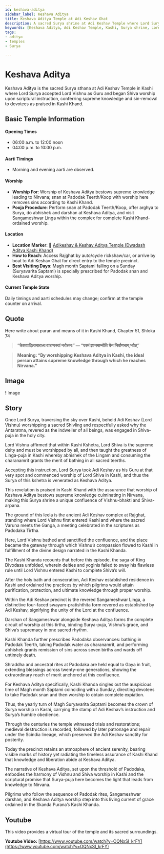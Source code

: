 ```yaml
---
id: keshava-aditya
sidebar_label: Keshava Aditya
title: Keshava Aditya Temple at Adi Keshav Ghat
description: A sacred Surya shrine at Adi Keshav Temple where Lord Surya learned from Lord Vishnu, bestowing knowledge and sin-removal on devotees.
keywords: [Keshava Aditya, Adi Keshav Temple, Kashi, Surya shrine, Lord Vishnu, Kashi Khand, Nirvana]
tags:
- aditya
- temples
- Surya

---
```

# Keshava Aditya

Keshava Aditya is the sacred Surya sthana at Adi Keshav Temple in Kashi where Lord Surya accepted Lord Vishnu as Guru and began Shiva worship upon scriptural instruction, conferring supreme knowledge and sin-removal to devotees as praised in Kashi Khand.

## Basic Temple Information

#### Opening Times
* 06:00 a.m. to 12:00 noon
* 04:00 p.m. to 10:00 p.m.

#### Aarti Timings
* Morning and evening aarti are observed.

#### Worship
* **Worship For**: Worship of Keshava Aditya bestows supreme knowledge leading to Nirvana; snan at Padodak Teerth/Koop with worship here removes sins according to Kashi Khand.
* **Pooja Procedure**: Perform snan at Padodak Teerth/Koop, offer arghya to Surya, do abhishek and darshan at Keshava Aditya, and visit Sangameshwar Linga within the complex for complete Kashi Khand-ordained worship.

#### Location
* **Location Marker**: 📍 [Adikeshav & Keshav Aditya Temple (Dwadash Aditya Kashi Khand)](https://maps.app.goo.gl/NwPXYfDUcXV9Rm1R9)
* **How to Reach**: Access Rajghat by auto/cycle rickshaw/car, or arrive by boat to Adi Keshav Ghat for direct entry to the temple precinct.
* **Best Visiting Days**: Magh month Saptami falling on a Sunday (Suryavarita Saptami) is specially prescribed for Padodak snan and Keshava Aditya worship.

#### Current Temple State
Daily timings and aarti schedules may change; confirm at the temple counter on arrival.


## Quote
Here write about puran and means of it in Kashi Khand, Chapter 51, Shloka 74

> **“केशवादित्यमाराध्य वाराणस्यां नरोत्तमः” — “परमं ज्ञानमाप्नोति येन निर्वाणभाग् भवेत्”**

> **Meaning: “By worshipping Keshava Aditya in Kashi, the ideal person attains supreme knowledge through which he reaches Nirvana.”**

## Image 

! Image

## Story

Once Lord Surya, traversing the sky over Kashi, beheld Adi Keshav (Lord Vishnu) worshipping a sacred Shivling and respectfully asked why the Antaratma, revered as the indweller of all beings, was engaged in Shiva-puja in the holy city.

Lord Vishnu affirmed that within Kashi Kshetra, Lord Shiva is the supreme deity and must be worshipped by all, and then taught the greatness of Linga-puja in Kashi whereby abhishek of the Lingam and consuming the charanamrit grants the merit of bathing in all sacred teerths.

Accepting this instruction, Lord Surya took Adi Keshav as his Guru at that very spot and commenced worship of Lord Shiva in Kashi, and thus the Surya of this kshetra is venerated as Keshava Aditya.

This revelation is praised in Kashi Khand with the assurance that worship of Keshava Aditya bestows supreme knowledge culminating in Nirvana, making this Surya shrine a unique confluence of Vishnu-bhakti and Shiva-arpana.

The ground of this leela is the ancient Adi Keshav complex at Rajghat, standing where Lord Vishnu first entered Kashi and where the sacred Varuna meets the Ganga, a meeting celebrated in the scriptures as Padodaka Tirtha.

Here, Lord Vishnu bathed and sanctified the confluence, and the place became the gateway through which Vishnu’s compassion flowed to Kashi in fulfillment of the divine design narrated in the Kashi Khanda.

The Kashi Khanda recounts that before this episode, the saga of King Divodasa unfolded, wherein deities and yoginis failed to sway his flawless rule until Lord Vishnu entered Kashi to complete Shiva’s will.

After the holy bath and consecration, Adi Keshav established residence in Kashi and ordained the practices by which pilgrims would attain purification, protection, and ultimate knowledge through proper worship.

Within the Adi Keshav precinct is the revered Sangameshwar Linga, a distinctive four-faced swayam-pratishthita form revered as established by Adi Keshav, signifying the unity of the Lord at the confluence.

Darshan of Sangameshwar alongside Keshava Aditya forms the complete circuit of worship at this tirtha, binding Surya-puja, Vishnu’s grace, and Shiva’s supremacy in one sacred rhythm.

Kashi Khanda further prescribes Padodaka observances: bathing in Padodak Teerth, taking Padodak water as charanamrit, and performing abhishek grants remission of sins across seven births and wards off untimely death.

Shraddha and ancestral rites at Padodaka are held equal to Gaya in fruit, extending blessings across twenty-one generations, showing the extraordinary reach of merit anchored at this confluence.

For Keshava Aditya specifically, Kashi Khanda singles out the auspicious time of Magh month Saptami coinciding with a Sunday, directing devotees to take Padodak snan and then worship to obtain complete expiation.

Thus, the yearly turn of Magh Suryavarita Saptami becomes the crown of Surya worship in Kashi, carrying the stamp of Adi Keshav’s instruction and Surya’s humble obedience.

Through the centuries the temple witnessed trials and restorations; medieval destruction is recorded, followed by later patronage and repair under the Scindia lineage, which preserved the Adi Keshav sanctity for posterity.

Today the precinct retains an atmosphere of ancient serenity, bearing visible marks of history yet radiating the timeless assurance of Kashi Khand that knowledge and liberation abide at Keshava Aditya.

The narrative of Keshava Aditya, set upon the threshold of Padodaka, embodies the harmony of Vishnu and Shiva worship in Kashi and the scriptural promise that Surya-puja here becomes the light that leads from knowledge to Nirvana.

Pilgrims who follow the sequence of Padodak rites, Sangameshwar darshan, and Keshava Aditya worship step into this living current of grace ordained in the Skanda Purana’s Kashi Khanda.

## Youtube

This video provides a virtual tour of the temple and its sacred surroundings.

**Youtube Video:** [https://www.youtube.com/watch?v=OQNxSl_krFY](https://www.youtube.com/watch?v=OQNxSl_krFY)